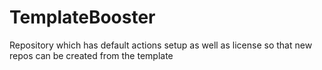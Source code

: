 # TemplateBooster
Repository which has default actions setup as well as license so that new repos can be created from the template
